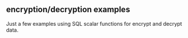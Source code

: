 ## encryption/decryption examples

Just a few examples using SQL scalar functions for encrypt and decrypt data.
